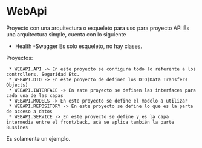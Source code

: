 # WebApi

Proyecto con una arquitectura o esqueleto para uso para proyecto API
Es una arquitectura simple, cuenta con lo siguiente
 - Health
-Swagger
Es solo esqueleto, no hay clases.

Proyectos:

     * WEBAPI.API -> En este proyecto se configura todo lo referente a los controllers, Seguridad Etc.
     * WEBAPI.DTO -> En este proyecto de definen los DTO(Data Transfers Objects)
     * WEBAPI.INTERFACE -> En este proyecto se definen las interfaces para cada una de las capas
     * WEBAPI.MODELS -> En este proyecto se define el modelo a utilizar
     * WEBAPI.REPOSITORY -> En este proyecto se define lo que es la parte de acceso a datos
     * WEBAPI.SERVICE -> En este proyecto se define y es la capa intermedia entre el front/back, acá se aplica también la parte Bussines

Es solamente un ejemplo.
